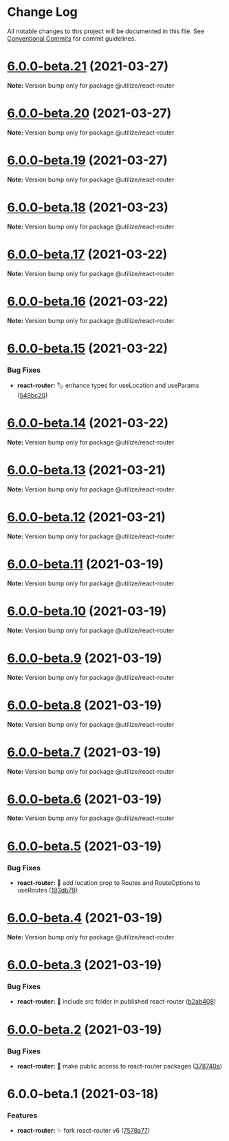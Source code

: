 # Change Log

All notable changes to this project will be documented in this file.
See [Conventional Commits](https://conventionalcommits.org) for commit guidelines.

# [6.0.0-beta.21](https://github.com/MatejBransky/utilize/compare/@utilize/react-router@6.0.0-beta.20...@utilize/react-router@6.0.0-beta.21) (2021-03-27)

**Note:** Version bump only for package @utilize/react-router

# [6.0.0-beta.20](https://github.com/MatejBransky/utilize/compare/@utilize/react-router@6.0.0-beta.19...@utilize/react-router@6.0.0-beta.20) (2021-03-27)

**Note:** Version bump only for package @utilize/react-router

# [6.0.0-beta.19](https://github.com/MatejBransky/utilize/compare/@utilize/react-router@6.0.0-beta.18...@utilize/react-router@6.0.0-beta.19) (2021-03-27)

**Note:** Version bump only for package @utilize/react-router

# [6.0.0-beta.18](https://github.com/MatejBransky/utilize/compare/@utilize/react-router@6.0.0-beta.17...@utilize/react-router@6.0.0-beta.18) (2021-03-23)

**Note:** Version bump only for package @utilize/react-router

# [6.0.0-beta.17](https://github.com/MatejBransky/utilize/compare/@utilize/react-router@6.0.0-beta.16...@utilize/react-router@6.0.0-beta.17) (2021-03-22)

**Note:** Version bump only for package @utilize/react-router

# [6.0.0-beta.16](https://github.com/MatejBransky/utilize/compare/@utilize/react-router@6.0.0-beta.15...@utilize/react-router@6.0.0-beta.16) (2021-03-22)

**Note:** Version bump only for package @utilize/react-router

# [6.0.0-beta.15](https://github.com/MatejBransky/utilize/compare/@utilize/react-router@6.0.0-beta.14...@utilize/react-router@6.0.0-beta.15) (2021-03-22)

### Bug Fixes

- **react-router:** :label: enhance types for useLocation and useParams ([549bc20](https://github.com/MatejBransky/utilize/commit/549bc20559fda8e6eac5b34eef00ed95de09cfe2))

# [6.0.0-beta.14](https://github.com/MatejBransky/utilize/compare/@utilize/react-router@6.0.0-beta.13...@utilize/react-router@6.0.0-beta.14) (2021-03-22)

**Note:** Version bump only for package @utilize/react-router

# [6.0.0-beta.13](https://github.com/MatejBransky/utilize/compare/@utilize/react-router@6.0.0-beta.12...@utilize/react-router@6.0.0-beta.13) (2021-03-21)

**Note:** Version bump only for package @utilize/react-router

# [6.0.0-beta.12](https://github.com/MatejBransky/utilize/compare/@utilize/react-router@6.0.0-beta.11...@utilize/react-router@6.0.0-beta.12) (2021-03-21)

**Note:** Version bump only for package @utilize/react-router

# [6.0.0-beta.11](https://github.com/MatejBransky/utilize/compare/@utilize/react-router@6.0.0-beta.10...@utilize/react-router@6.0.0-beta.11) (2021-03-19)

**Note:** Version bump only for package @utilize/react-router

# [6.0.0-beta.10](https://github.com/MatejBransky/utilize/compare/@utilize/react-router@6.0.0-beta.9...@utilize/react-router@6.0.0-beta.10) (2021-03-19)

**Note:** Version bump only for package @utilize/react-router

# [6.0.0-beta.9](https://github.com/MatejBransky/utilize/compare/@utilize/react-router@6.0.0-beta.8...@utilize/react-router@6.0.0-beta.9) (2021-03-19)

**Note:** Version bump only for package @utilize/react-router

# [6.0.0-beta.8](https://github.com/MatejBransky/utilize/compare/@utilize/react-router@6.0.0-beta.7...@utilize/react-router@6.0.0-beta.8) (2021-03-19)

**Note:** Version bump only for package @utilize/react-router

# [6.0.0-beta.7](https://github.com/MatejBransky/utilize/compare/@utilize/react-router@6.0.0-beta.6...@utilize/react-router@6.0.0-beta.7) (2021-03-19)

**Note:** Version bump only for package @utilize/react-router

# [6.0.0-beta.6](https://github.com/MatejBransky/utilize/compare/@utilize/react-router@6.0.0-beta.5...@utilize/react-router@6.0.0-beta.6) (2021-03-19)

**Note:** Version bump only for package @utilize/react-router

# [6.0.0-beta.5](https://github.com/MatejBransky/utilize/compare/@utilize/react-router@6.0.0-beta.4...@utilize/react-router@6.0.0-beta.5) (2021-03-19)

### Bug Fixes

- **react-router:** :bug: add location prop to Routes and RouteOptions to useRoutes ([193db79](https://github.com/MatejBransky/utilize/commit/193db79c2826c36d8cac3e099f7062cd9ebcff5c))

# [6.0.0-beta.4](https://github.com/MatejBransky/utilize/compare/@utilize/react-router@6.0.0-beta.3...@utilize/react-router@6.0.0-beta.4) (2021-03-19)

**Note:** Version bump only for package @utilize/react-router

# [6.0.0-beta.3](https://github.com/MatejBransky/utilize/compare/@utilize/react-router@6.0.0-beta.2...@utilize/react-router@6.0.0-beta.3) (2021-03-19)

### Bug Fixes

- **react-router:** :bug: include src folder in published react-router ([b2ab408](https://github.com/MatejBransky/utilize/commit/b2ab4089ff1dbbc7623df9c2661419aa80960610))

# [6.0.0-beta.2](https://github.com/MatejBransky/utilize/compare/@utilize/react-router@6.0.0-beta.1...@utilize/react-router@6.0.0-beta.2) (2021-03-19)

### Bug Fixes

- **react-router:** :green_heart: make public access to react-router packages ([378740a](https://github.com/MatejBransky/utilize/commit/378740af7ba9794d5979569fb1f4ccaeca3d9667))

# 6.0.0-beta.1 (2021-03-18)

### Features

- **react-router:** :sparkles: fork react-router v6 ([7578a77](https://github.com/MatejBransky/utilize/commit/7578a773123129a007101bf061e96da2c2b16c13))
